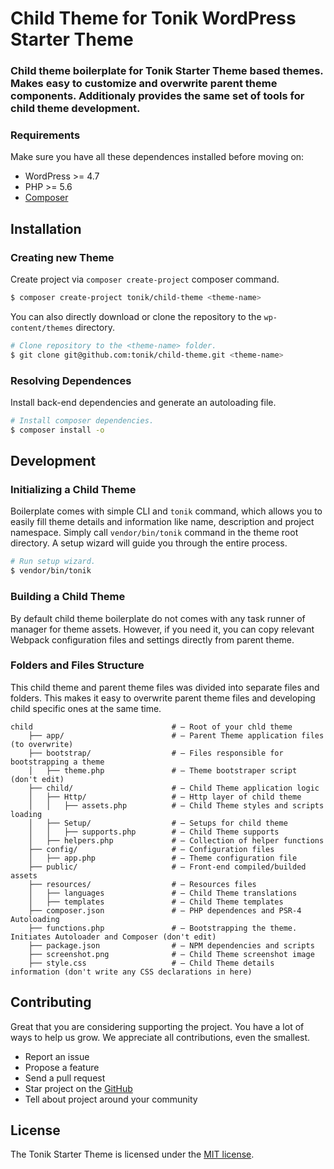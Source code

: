# Child Theme for Tonik WordPress Starter Theme

### Child theme boilerplate for Tonik Starter Theme based themes. Makes easy to customize and overwrite parent theme components. Additionaly provides the same set of tools for child theme development.

### Requirements

Make sure you have all these dependences installed before moving on:

- WordPress >= 4.7
- PHP >= 5.6
- [Composer](https://getcomposer.org)

## Installation

### Creating new Theme

Create project via `composer create-project` composer command.

```bash
$ composer create-project tonik/child-theme <theme-name>
```

You can also directly download or clone the repository to the `wp-content/themes` directory.

```bash
# Clone repository to the <theme-name> folder.
$ git clone git@github.com:tonik/child-theme.git <theme-name>
```

### Resolving Dependences

Install back-end dependencies and generate an autoloading file.

```bash
# Install composer dependencies.
$ composer install -o
```

## Development

### Initializing a Child Theme

Boilerplate comes with simple CLI and `tonik` command, which allows you to easily fill theme details and information like name, description and project namespace. Simply call `vendor/bin/tonik` command in the theme root directory. A setup wizard will guide you through the entire process.

```bash
# Run setup wizard.
$ vendor/bin/tonik
```

### Building a Child Theme

By default child theme boilerplate do not comes with any task runner of manager for theme assets. However, if you need it, you can copy relevant Webpack configuration files and settings directly from parent theme.

### Folders and Files Structure

This child theme and parent theme files was divided into separate files and folders. This makes it easy to overwrite parent theme files and developing child specific ones at the same time.

```
child                               # — Root of your chld theme
    ├── app/                        # — Parent Theme application files (to overwrite)
    ├── bootstrap/                  # — Files responsible for bootstrapping a theme
    │   ├── theme.php               # — Theme bootstraper script (don't edit)
    ├── child/                      # — Child Theme application logic
    │   ├── Http/                   # — Http layer of child theme
    │   │   ├── assets.php          # — Child Theme styles and scripts loading
    │   ├── Setup/                  # — Setups for child theme
    │   │   ├── supports.php        # — Child Theme supports
    │   ├── helpers.php             # — Collection of helper functions
    ├── config/                     # — Configuration files
    │   ├── app.php                 # — Theme configuration file
    ├── public/                     # — Front-end compiled/builded assets
    ├── resources/                  # — Resources files
    │   ├── languages               # — Child Theme translations
    │   ├── templates               # — Child Theme templates
    ├── composer.json               # — PHP dependences and PSR-4 Autoloading
    ├── functions.php               # — Bootstrapping the theme. Initiates Autoloader and Composer (don't edit)
    ├── package.json                # — NPM dependencies and scripts
    ├── screenshot.png              # — Child Theme screenshot image
    ├── style.css                   # — Child Theme details information (don't write any CSS declarations in here)
```

## Contributing

Great that you are considering supporting the project. You have a lot of ways to help us grow. We appreciate all contributions, even the smallest.

- Report an issue
- Propose a feature
- Send a pull request
- Star project on the [GitHub](https://github.com/tonik/child-theme)
- Tell about project around your community

## License

The Tonik Starter Theme is licensed under the [MIT license](http://opensource.org/licenses/MIT).